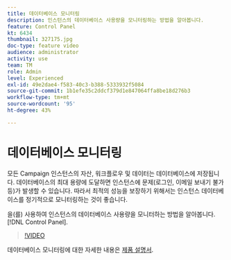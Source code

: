 ```yaml
---
title: 데이터베이스 모니터링
description: 인스턴스의 데이터베이스 사용량을 모니터링하는 방법을 알아봅니다.
feature: Control Panel
kt: 6434
thumbnail: 327175.jpg
doc-type: feature video
audience: administrator
activity: use
team: TM
role: Admin
level: Experienced
exl-id: 49e2dae4-f583-40c3-b388-5333932f5084
source-git-commit: 1b1efe35c2ddcf379d1e847064ffa8be18d276b3
workflow-type: tm+mt
source-wordcount: '95'
ht-degree: 43%

---
```


# 데이터베이스 모니터링

모든 Campaign 인스턴스의 자산, 워크플로우 및 데이터는 데이터베이스에 저장됩니다. 데이터베이스의 최대 용량에 도달하면 인스턴스에 문제(로그인, 이메일 보내기 불가 등)가 발생할 수 있습니다. 따라서 최적의 성능을 보장하기 위해서는 인스턴스 데이터베이스를 정기적으로 모니터링하는 것이 좋습니다.

을(를) 사용하여 인스턴스의 데이터베이스 사용량을 모니터하는 방법을 알아봅니다. [!DNL Control Panel].

>[!VIDEO](https://video.tv.adobe.com/v/327175?quality=12&learn=0n)

데이터베이스 모니터링에 대한 자세한 내용은 [제품 설명서](https://experienceleague.adobe.com/docs/control-panel/using/performance-monitoring/database-monitoring/database-monitoring.html?lang=en).
